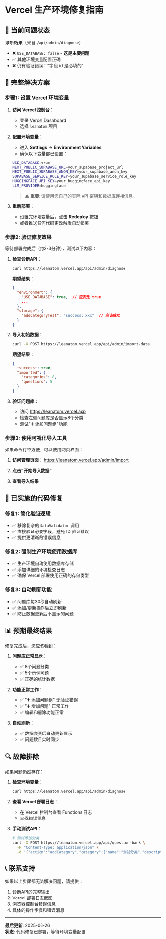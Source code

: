# Vercel 生产环境修复指南

## 🚨 **当前问题状态**

**诊断结果**（来自 `/api/admin/diagnose`）：
- ❌ `USE_DATABASE: false` - **这是主要问题**
- ✅ 其他环境变量配置正确
- ❌ 仍有验证错误："字段 id 是必填的"

## 🔧 **完整解决方案**

### **步骤1: 设置 Vercel 环境变量**

1. **访问 Vercel 控制台**：
   - 登录 [Vercel Dashboard](https://vercel.com/dashboard)
   - 选择 `leanatom` 项目

2. **配置环境变量**：
   - 进入 **Settings** → **Environment Variables**
   - 确保以下变量都已设置：

   ```bash
   USE_DATABASE=true
   NEXT_PUBLIC_SUPABASE_URL=your_supabase_project_url
   NEXT_PUBLIC_SUPABASE_ANON_KEY=your_supabase_anon_key
   SUPABASE_SERVICE_ROLE_KEY=your_supabase_service_role_key
   HUGGINGFACE_API_KEY=your_huggingface_api_key
   LLM_PROVIDER=huggingface
   ```

   > **⚠️ 重要**: 请使用您自己的实际 API 密钥和数据库连接信息。

3. **重新部署**：
   - 设置完环境变量后，点击 **Redeploy** 按钮
   - 或者推送任何代码更改触发自动部署

### **步骤2: 验证修复效果**

等待部署完成后（约2-3分钟），测试以下内容：

1. **检查诊断API**：
   ```bash
   curl https://leanatom.vercel.app/api/admin/diagnose
   ```
   
   **期望结果**：
   ```json
   {
     "environment": {
       "USE_DATABASE": true,  // 应该是 true
       ...
     },
     "storage": {
       "addCategoryTest": "success: xxx"  // 应该成功
     }
   }
   ```

2. **导入初始数据**：
   ```bash
   curl -X POST https://leanatom.vercel.app/api/admin/import-data
   ```
   
   **期望结果**：
   ```json
   {
     "success": true,
     "imported": {
       "categories": 8,
       "questions": 5
     }
   }
   ```

3. **验证问题库**：
   - 访问 https://leanatom.vercel.app
   - 检查左侧问题库是否显示8个分类
   - 测试"➕ 添加问题组"功能

### **步骤3: 使用可视化导入工具**

如果命令行不方便，可以使用网页界面：

1. **访问管理页面**：
   https://leanatom.vercel.app/admin/import

2. **点击"开始导入数据"**

3. **查看导入结果**

## 🔄 **已实施的代码修复**

### **修复1: 简化验证逻辑**
- ✅ 移除复杂的 `DataValidator` 调用
- ✅ 直接验证必要字段，避免 ID 验证错误
- ✅ 提供更清晰的错误信息

### **修复2: 强制生产环境使用数据库**
- ✅ 生产环境自动使用数据库存储
- ✅ 添加详细的环境检查日志
- ✅ 确保 Vercel 部署使用正确的存储类型

### **修复3: 自动刷新功能**
- ✅ 问题库每30秒自动刷新
- ✅ 添加/更新操作后立即刷新
- ✅ 防止数据更新后不显示的问题

## 📊 **预期最终结果**

修复完成后，您应该看到：

1. **问题库正常显示**：
   - ✅ 8个问题分类
   - ✅ 5个示例问题
   - ✅ 正确的统计数据

2. **功能正常工作**：
   - ✅ "➕ 添加问题组" 无验证错误
   - ✅ "➕ 增加问题" 正常工作
   - ✅ 编辑和删除功能正常

3. **自动刷新**：
   - ✅ 数据变更后自动更新显示
   - ✅ 问题数目实时同步

## 🔍 **故障排除**

如果问题仍然存在：

1. **检查环境变量**：
   ```bash
   curl https://leanatom.vercel.app/api/admin/diagnose
   ```

2. **查看 Vercel 部署日志**：
   - 在 Vercel 控制台查看 Functions 日志
   - 查找错误信息

3. **手动测试API**：
   ```bash
   # 测试添加分类
   curl -X POST https://leanatom.vercel.app/api/question-bank \
     -H "Content-Type: application/json" \
     -d '{"action":"addCategory","category":{"name":"测试分类","description":"测试"}}'
   ```

## 📞 **联系支持**

如果以上步骤都无法解决问题，请提供：

1. 诊断API的完整输出
2. Vercel 部署日志截图
3. 浏览器控制台错误信息
4. 具体的操作步骤和错误消息

---

**最后更新**: 2025-06-26  
**状态**: 代码修复已部署，等待环境变量配置
